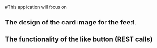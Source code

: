 #This application will focus on 

## The design of the card image for the feed.
## The functionality of the like button (**REST calls**)
